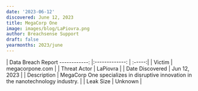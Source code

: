 ```yaml
---
date: '2023-06-12'
discovered: June 12, 2023
title: MegaCorp One
image: images/blog/LaPiovra.png
author: Breachsense Support
draft: false
yearmonths: 2023/june
---
```



| Data Breach Report
------------:     |:-------------:    | :-----:|
| Victim      | megacorpone.com      | 
| Threat Actor      | LaPiovra      | 
| Date Discovered      | Jun 12, 2023      | 
| Description      | MegaCorp One specializes in disruptive innovation in the nanotechnology industry.      | 
| Leak Size      | Unknown      | 

